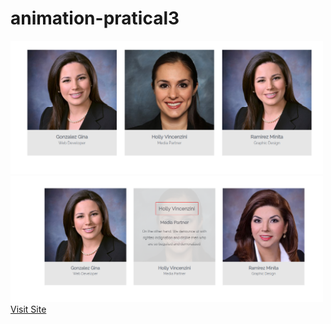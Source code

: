 # animation-pratical3

<img src="screenshot/screen1.PNG" width="500px"/>
<img src="screenshot/screen2.PNG" width="500px"/>
<a href="https://animation-pratical3.netlify.com/" target="_blank">Visit Site</a>
